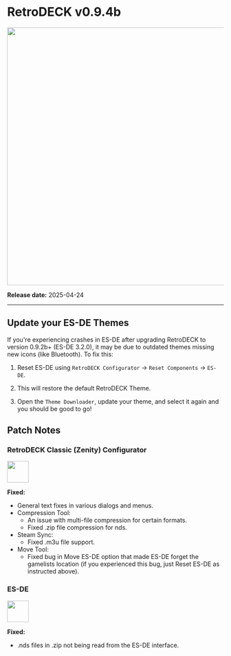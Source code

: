 # RetroDECK v0.9.4b

<img src="../../../wiki_images/logos/rd-logo-box.png" width="600">

**Release date:** 2025-04-24

---

## Update your ES-DE Themes

If you're experiencing crashes in ES-DE after upgrading RetroDECK to version 0.9.2b+ (ES-DE 3.2.0), it may be due to outdated themes missing new icons (like Bluetooth). To fix this:

1. Reset ES-DE using `RetroDECK Configurator` → `Reset Components` → `ES-DE`.

2. This will restore the default RetroDECK Theme.

3. Open the `Theme Downloader`, update your theme, and select it again and you should be good to go!

## Patch Notes

### RetroDECK Classic (Zenity) Configurator

<img src="../../../wiki_icons/retrodeck/icon-configurator.svg" width="50">

**Fixed:**

- General text fixes in various dialogs and menus.
- Compression Tool:
    - An issue with multi-file compression for certain formats.
    - Fixed .zip file compression for nds.
- Steam Sync:
    - Fixed .m3u file support.
- Move Tool:
    - Fixed bug in Move ES-DE option that made ES-DE forget the gamelists location (if you experienced this bug, just Reset ES-DE as instructed above).

### ES-DE 

<img src="../../../wiki_images/logos/es-de-logo.png" width="50">

**Fixed:**

- .nds files in .zip not being read from the ES-DE interface.
